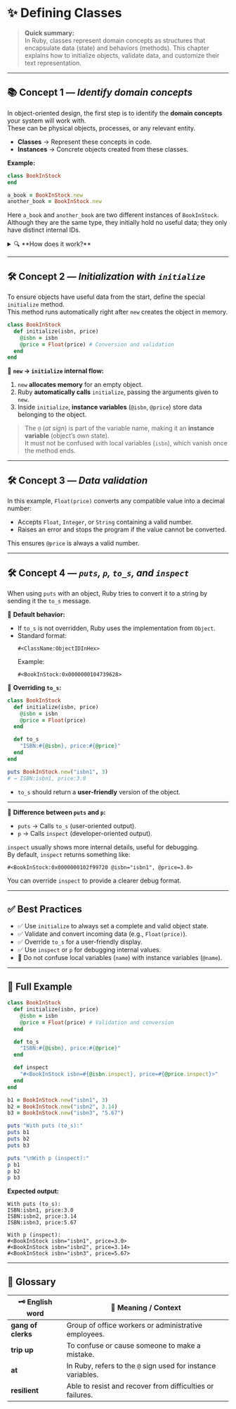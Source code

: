 # ✨ Defining Classes

> **Quick summary:**  
> In Ruby, classes represent domain concepts as structures that encapsulate data (state) and behaviors (methods). This chapter explains how to initialize objects, validate data, and customize their text representation.

---

## 📚 Concept 1 — _Identify domain concepts_

In object-oriented design, the first step is to identify the **domain concepts** your system will work with.  
These can be physical objects, processes, or any relevant entity.  

- **Classes** → Represent these concepts in code.  
- **Instances** → Concrete objects created from these classes.  

**Example:**
```ruby
class BookInStock
end

a_book = BookInStock.new
another_book = BookInStock.new
```
Here `a_book` and `another_book` are two different instances of `BookInStock`.  
Although they are the same type, they initially hold no useful data; they only have distinct internal IDs.

<details>
<summary>🔍 **How does it work?**</summary>

- Step 1: Identify key concepts (e.g., "Book in stock").  
- Step 2: Define a class for each concept.  
- Step 3: Create instances representing specific cases.  

</details>

---

## 🛠️ Concept 2 — _Initialization with `initialize`_

To ensure objects have useful data from the start, define the special `initialize` method.  
This method runs automatically right after `new` creates the object in memory.

```ruby
class BookInStock
  def initialize(isbn, price)
    @isbn = isbn
    @price = Float(price) # Conversion and validation
  end
end
```

🔹 **`new` → `initialize` internal flow:**
1. `new` **allocates memory** for an empty object.  
2. Ruby **automatically calls** `initialize`, passing the arguments given to `new`.  
3. Inside `initialize`, **instance variables** (`@isbn`, `@price`) store data belonging to the object.  

> The `@` (*at sign*) is part of the variable name, making it an **instance variable** (object’s own state).  
> It must not be confused with local variables (`isbn`), which vanish once the method ends.

---

## 🛠️ Concept 3 — _Data validation_

In this example, `Float(price)` converts any compatible value into a decimal number:  
- Accepts `Float`, `Integer`, or `String` containing a valid number.  
- Raises an error and stops the program if the value cannot be converted.  

This ensures `@price` is always a valid number.

---

## 🛠️ Concept 4 — _`puts`, `p`, `to_s`, and `inspect`_

When using `puts` with an object, Ruby tries to convert it to a string by sending it the `to_s` message.  

🔹 **Default behavior:**  
- If `to_s` is not overridden, Ruby uses the implementation from `Object`.  
- Standard format:  
  ```
  #<ClassName:ObjectIDInHex>
  ```
  Example:
  ```
  #<BookInStock:0x0000000104739628>
  ```

🔹 **Overriding `to_s`:**
```ruby
class BookInStock
  def initialize(isbn, price)
    @isbn = isbn
    @price = Float(price)
  end

  def to_s
    "ISBN:#{@isbn}, price:#{@price}"
  end
end

puts BookInStock.new("isbn1", 3)
# → ISBN:isbn1, price:3.0
```
- `to_s` should return a **user-friendly** version of the object.

---

🔹 **Difference between `puts` and `p`:**  
- `puts` → Calls `to_s` (user-oriented output).  
- `p` → Calls `inspect` (developer-oriented output).  

`inspect` usually shows more internal details, useful for debugging.  
By default, `inspect` returns something like:
```
#<BookInStock:0x0000000102f99720 @isbn="isbn1", @price=3.0>
```

You can override `inspect` to provide a clearer debug format.

---

## ✅ Best Practices

- ✅ Use `initialize` to always set a complete and valid object state.  
- ✅ Validate and convert incoming data (e.g., `Float(price)`).  
- ✅ Override `to_s` for a user-friendly display.  
- ✅ Use `inspect` or `p` for debugging internal values.  
- 🚫 Do not confuse local variables (`name`) with instance variables (`@name`).  

---

## 🚀 Full Example

```ruby
class BookInStock
  def initialize(isbn, price)
    @isbn = isbn
    @price = Float(price) # Validation and conversion
  end

  def to_s
    "ISBN:#{@isbn}, price:#{@price}"
  end

  def inspect
    "#<BookInStock isbn=#{@isbn.inspect}, price=#{@price.inspect}>"
  end
end

b1 = BookInStock.new("isbn1", 3)
b2 = BookInStock.new("isbn2", 3.14)
b3 = BookInStock.new("isbn3", "5.67")

puts "With puts (to_s):"
puts b1
puts b2
puts b3

puts "\nWith p (inspect):"
p b1
p b2
p b3
```

**Expected output:**
```
With puts (to_s):
ISBN:isbn1, price:3.0
ISBN:isbn2, price:3.14
ISBN:isbn3, price:5.67

With p (inspect):
#<BookInStock isbn="isbn1", price=3.0>
#<BookInStock isbn="isbn2", price=3.14>
#<BookInStock isbn="isbn3", price=5.67>
```

---

## 📖 Glossary

| 🗝️ English word   | 📝 Meaning / Context |
|-------------------|----------------------|
| **gang of clerks** | Group of office workers or administrative employees. |
| **trip up**       | To confuse or cause someone to make a mistake. |
| **at**            | In Ruby, refers to the `@` sign used for instance variables. |
| **resilient**     | Able to resist and recover from difficulties or failures. |
